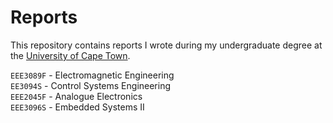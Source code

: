 # Reports

This repository contains reports I wrote during my undergraduate degree at
the [University of Cape Town](https://uct.ac.za/).

`EEE3089F` - Electromagnetic Engineering <br>
`EE3094S` - Control Systems Engineering <br>
`EEE2045F` - Analogue Electronics <br>
`EEE3096S` - Embedded Systems II <br>
